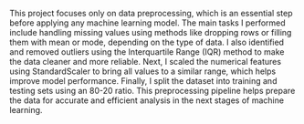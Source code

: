 This project focuses only on data preprocessing, which is an essential step before applying any machine learning model. The main tasks I performed include handling missing values using methods like dropping rows or filling them with mean or mode, depending on the type of data. I also identified and removed outliers using the Interquartile Range (IQR) method to make the data cleaner and more reliable. Next, I scaled the numerical features using StandardScaler to bring all values to a similar range, which helps improve model performance. Finally, I split the dataset into training and testing sets using an 80-20 ratio. This preprocessing pipeline helps prepare the data for accurate and efficient analysis in the next stages of machine learning.
